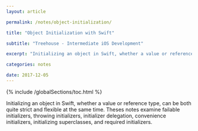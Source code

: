 ```yaml
---
layout: article

permalink: /notes/object-initialization/

title: "Object Initialization with Swift"

subtitle: "Treehouse - Intermediate iOS Development"

excerpt: "Initializing an object in Swift, whether a value or reference type, can be both quite strict and flexible at the same time. Theses notes examine failable initializers, throwing initializers, initializer delegation, convenience initializers, initializing superclasses, and required initializers."

categories: notes

date: 2017-12-05
---
```


{% include /globalSections/toc.html %}

Initializing an object in Swift, whether a value or reference type, can be both quite strict and flexible at the same time. Theses notes examine failable initializers, throwing initializers, initializer delegation, convenience initializers, initializing superclasses, and required initializers.
